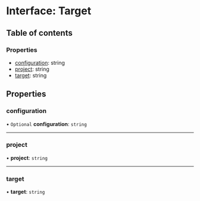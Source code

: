 # Interface: Target

## Table of contents

### Properties

- [configuration](../../reference/core-api/devkit/documents/Target#configuration): string
- [project](../../reference/core-api/devkit/documents/Target#project): string
- [target](../../reference/core-api/devkit/documents/Target#target): string

## Properties

### configuration

• `Optional` **configuration**: `string`

---

### project

• **project**: `string`

---

### target

• **target**: `string`
